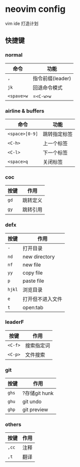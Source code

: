 # neovim config

vim ide 打造计划

## 快捷键

### normal 

命令		|	功能
------------|-------------------
`,`			|	指令前缀(leader)
`jk`		|	回退命令模式
`<spave>w`	|	=`<C-w>w`

### airline & buffers

命令			|	功能
----------------|-------------------
`<space>[0-9]`	|	跳转指定标签
`<C-h>`		|	上一个标签
`<C-l>`		|	下一个标签
`<space>q`		|	关闭标签

### coc

按键	|	作用
--------|-----------
`gd`	|	跳转定义
`gy`	|	跳转引用

### defx

按键		|	作用
------------|-----------
`-`			|	打开目录
`nd`		|	new directory
`nf`		|	new file
`yy`		|	copy file
`p`			|	paste file
`hjkl`		|	浏览目录
`e`			|	打开但不进入文件
`t`			|	open:tab

### leaderF

按键	|	作用
--------|-----------
`<C-f>`	|	搜索指定词
`<C-p>`	|	文件搜索

### git

按键	|	作用
--------|-----------
`ghs`	|	?存储git hunk
`ghu`	|	git undo
`ghp`	|	git preview

### others

按键	|	作用
--------|-----------
`,cc`	|	注释
`,t`	|	翻译

